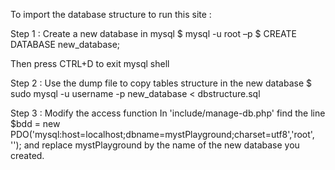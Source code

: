 To import the database structure to run this site :

Step 1 : Create a new database in mysql
$ mysql -u root –p
$ CREATE DATABASE new_database;

Then press CTRL+D to exit mysql shell

Step 2 : Use the dump file to copy tables structure in the new database
$ sudo mysql -u username -p new_database < dbstructure.sql

Step 3 : Modify the access function
In 'include/manage-db.php' find the line 
$bdd = new PDO('mysql:host=localhost;dbname=mystPlayground;charset=utf8','root', '');
and replace mystPlayground by the name of the new database you created.
